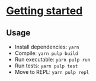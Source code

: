 # [Getting started](https://github.com/purescript/documentation/blob/master/guides/Getting-Started.md)

## Usage

- Install dependencies: `yarn`
- Compile: `yarn pulp build`
- Run executable: `yarn pulp run`
- Run tests: `yarn pulp test`
- Move to REPL: `yarn pulp repl`
